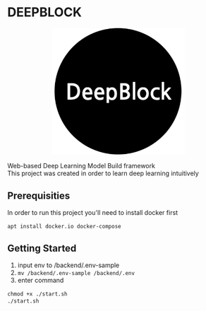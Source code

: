 # DEEPBLOCK
<p align="center">
  <img
    alt="deepblock"
    src="./backend/public/DeepBlock.png"
    width="300"
  />
</p>

Web-based Deep Learning Model Build framework  
This project was created in order to learn deep learning intuitively

## Prerequisities
In order to run this project you'll need to install docker first
```
apt install docker.io docker-compose
```

## Getting Started
1. input env to /backend/.env-sample
2. `mv /backend/.env-sample /backend/.env`
3. enter command
```
chmod +x ./start.sh
./start.sh
```
